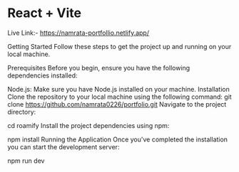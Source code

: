 # React + Vite
Live Link:- https://namrata-portfollio.netlify.app/

Getting Started
Follow these steps to get the project up and running on your local machine.

Prerequisites
Before you begin, ensure you have the following dependencies installed:

Node.js: Make sure you have Node.js installed on your machine.
Installation
Clone the repository to your local machine using the following command:
git clone https://github.com/namrata0226/portfolio.git
Navigate to the project directory:

cd roamify
Install the project dependencies using npm:

npm install
Running the Application
Once you've completed the installation you can start the development server:

  npm run dev